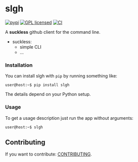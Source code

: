 # slgh

[![pypi][pypi-badge]][pypi-url]
[![GPL licensed][license-badge]][license-url]
[![CI][actions-badge]][actions-url]

[pypi-badge]: https://img.shields.io/pypi/v/slgh.svg
[pypi-url]: https://pypi.org/project/slgh
[license-badge]: https://img.shields.io/badge/license-GPL-blue.svg
[license-url]: ./LICENSE
[actions-badge]: https://github.com/shtsoft/slgh/actions/workflows/ci.yaml/badge.svg
[actions-url]: https://github.com/shtsoft/slgh/actions/workflows/ci.yaml

A **suckless** github client for the command line.

- suckless:
  * simple CLI
  * ...

### Installation

You can install slgh with `pip` by running something like:

```console
user@host:~$ pip install slgh
```

The details depend on your Python setup.

### Usage

To get a usage description just run the app without arguments:

```console
user@host:~$ slgh
```

## Contributing

If you want to contribute: [CONTRIBUTING](CONTRIBUTING.md).

